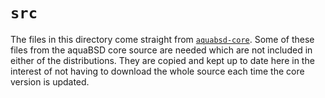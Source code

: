 # `src`

The files in this directory come straight from [`aquabsd-core`](https://github.com/inobulles/aquabsd-core).
Some of these files from the aquaBSD core source are needed which are not included in either of the distributions.
They are copied and kept up to date here in the interest of not having to download the whole source each time the core version is updated.
